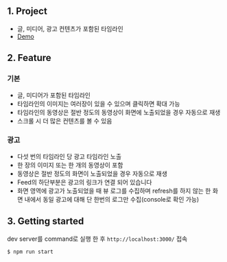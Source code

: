 ## 1. Project
- 글, 미디어, 광고 컨텐츠가 포함된 타임라인
- [Demo](https://react-feed-338b2.web.app/)

## 2. Feature
### 기본
- 글, 미디어가 포함된 타임라인
- 타임라인의 이미지는 여러장이 있을 수 있으며 클릭하면 확대 가능
- 타임라인의 동영상은 절반 정도의 동영상이 화면에 노출되었을 경우 자동으로 재생
- 스크롤 시 더 많은 컨텐츠를 볼 수 있음

### 광고
- 다섯 번의 타임라인 당 광고 타임라인 노출
- 한 장의 이미지 또는 한 개의 동영상이 포함
- 동영상은 절반 정도의 화면이 노출되었을 경우 자동으로 재생
- Feed의 하단부분은 광고의 링크가 연결 되어 있습니다
- 화면 영역에 광고가 노출되었을 때 뷰 로그를 수집하며 refresh를 하지 않는 한 화면 내에서 동일 광고에 대해 단 한번의 로그만 수집(console로 확인 가능)

## 3. Getting started
dev server를 command로 실행 한 후 `http://localhost:3000/` 접속
```markdown
$ npm run start
```